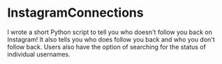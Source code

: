 # InstagramConnections
I wrote a short Python script to tell you who doesn't follow you back on Instagram! It also tells you who does follow you back and who you don't follow back. Users also have the option of searching for the status of individual usernames.
